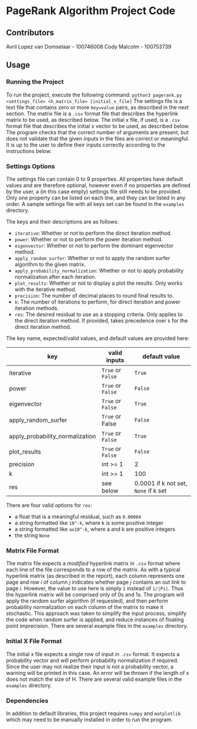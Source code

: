 # PageRank Algorithm Project Code

## Contributors
Avril Lopez van Domselaar - 100746008
Cody Malcolm - 100753739

## Usage

### Running the Project

To run the project, execute the following command:
`python3 pagerank.py <settings_file> <h_matrix_file> [initial_x_file]`
The settings file is a text file that contains zero or more `key=value` pairs, as described in the next section. The matrix file is a `.csv` format file that describes the hyperlink matrix to be used, as described below. The initial x file, if used, is a `.csv` format file that describes the initial x vector to be used, as described below.
The program checks that the correct number of arguments are present, but does not validate that the given inputs in the files are correct or meaningful. It is up to the user to define their inputs correctly according to the instructions below.

### Settings Options

The settings file can contain 0 to 9 properties. All properties have default values and are therefore optional, however even if no properties are defined by the user, a (in this case empty) settings file still needs to be provided. Only one property can be listed on each line, and they can be listed in any order. A sample settings file with all keys set can be found in the `examples` directory.

The keys and their descriptions are as follows:
- `iterative`: Whether or not to perform the direct iteration method.
- `power`: Whether or not to perform the power iteration method.
- `eigenvector`: Whether or not to perform the dominant eigenvector method.
- `apply_random_surfer`: Whether or not to apply the random surfer algorithm to the given matrix.
- `apply_probability_normalization`: Whether or not to apply probability normalization after each iteration.
- `plot_results`: Whether or not to display a plot the results. Only works with the iterative method.
- `precision`: The number of decimal places to round final results to.
- `k`: The number of iterations to perform, for direct iteration and power iteration methods.
- `res`: The desired residual to use as a stopping criteria. Only applies to the direct iteration method. If provided, takes precedence over `k` for the direct iteration method.

The key name, expected/valid values, and default values are provided here:

key | valid inputs | default value 
----|--------------|--------------
iterative | `True` or `False` | `True`
power | `True` or `False` | `False`
eigenvector | `True` or `False` | `True`
apply_random_surfer | `True` or False | `False`
apply_probability_normalization | `True` or `False` | `True`
plot_results | `True` or `False` | `False`
precision | int >= 1 | 2
k | int >= 1 | 100
res | see below | 0.0001 if k not set, `None` if k set

There are four valid options for `res`:
- a float that is a meaningful residual, such as `0.00004`
- a string formatted like `10^-k`, where k is some positive integer
- a string formatted like `ax10^-k`, where a and k are positive integers
- the string `None`

### Matrix File Format

The matrix file expects a *modified* hyperlink matrix in `.csv` format where each line of the file corresponds to a row of the matrix. As with a typical hyperlink matrix (as described in the report), each column represents one page and row *i* of column *j* indicates whether page *j* contains an out link to page *i*. However, the value to use here is simply `1` instead of `1/|Pi|`. Thus the hyperlink matrix will be comprised only of 0s and 1s. The program will apply the random surfer algorithm (if requested), and then perform probability normalization on each column of the matrix to make it stochastic. This approach was taken to simplify the input process, simplify the code when random surfer is applied, and reduce instances of floating point imprecision. There are several example files in the `examples` directory.

### Initial X File Format

The initial x file expects a single row of input in `.csv` format. It expects a probability vector and will perform probability normalization if required. Since the user may not realize their input is not a probability vector, a warning will be printed in this case. An error will be thrown if the length of x does not match the size of H. There are several valid example files in the `examples` directory.

### Dependencies

In addition to default libraries, this project requires `numpy` and `matplotlib` which may need to be manually installed in order to run the program.


